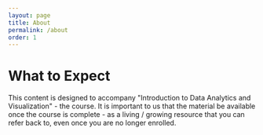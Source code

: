 ```yaml
---
layout: page
title: About
permalink: /about
order: 1
---
```


# What to Expect
This content is designed to accompany "Introduction to Data Analytics and Visualization" - the course. It is important to us that the material be available once the course is complete - as a living / growing resource that you can refer back to, even once you are no longer enrolled. 

